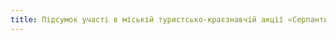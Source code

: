 ```yaml
---
title: Підсумок участі в міській туристсько-краєзнавчій акції «Серпантин казкових подорожей»
---
```


<youtube id="KNifCvrLZmo" />
